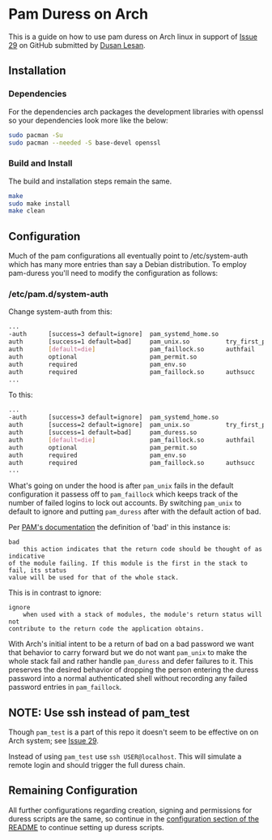 # Pam Duress on Arch

This is a guide on how to use pam duress on Arch linux in support of
[Issue 29](https://github.com/nuvious/pam-duress/issues/29) on GitHub
submitted by [Dusan Lesan](https://github.com/DusanLesan).

## Installation 

### Dependencies

For the dependencies arch packages the development libraries with openssl
so your dependencies look more like the below:

```bash
sudo pacman -Su
sudo pacman --needed -S base-devel openssl
```

### Build and Install

The build and installation steps remain the same.

```bash
make
sudo make install
make clean
```

## Configuration

Much of the pam configurations all eventually point to /etc/system-auth
which has many more entries than say a Debian distribution. To employ
pam-duress you'll need to modify the configuration as follows:


### /etc/pam.d/system-auth

Change system-auth from this:

```bash
...
-auth      [success=3 default=ignore]  pam_systemd_home.so
auth       [success=1 default=bad]     pam_unix.so          try_first_pass nullok
auth       [default=die]               pam_faillock.so      authfail
auth       optional                    pam_permit.so
auth       required                    pam_env.so
auth       required                    pam_faillock.so      authsucc
...
```

To this:

```bash
...
-auth      [success=3 default=ignore]  pam_systemd_home.so
auth       [success=2 default=ignore]  pam_unix.so          try_first_pass nullok
auth	   [success=1 default=bad]     pam_duress.so
auth       [default=die]               pam_faillock.so      authfail
auth       optional                    pam_permit.so
auth       required                    pam_env.so
auth       required                    pam_faillock.so      authsucc
...
```

What's going on under the hood is after `pam_unix` fails in the default
configuration it passess off to `pam_faillock` which keeps track of the number
of failed logins to lock out accounts. By switching `pam_unix` to default to
ignore and putting `pam_duress` after with the default action of bad.

Per [PAM's documentation](http://www.linux-pam.org/Linux-PAM-html/sag-configuration-file.html)
the definition of 'bad' in this instance is:

```
bad
	this action indicates that the return code should be thought of as indicative
of the module failing. If this module is the first in the stack to fail, its status
value will be used for that of the whole stack.
```

This is in contrast to ignore:

```
ignore
	when used with a stack of modules, the module's return status will not
contribute to the return code the application obtains.
```

With Arch's initial intent to be a return of bad on a bad password we want
that behavior to carry forward but we do not want `pam_unix` to make the whole
stack fail and rather handle `pam_duress` and defer failures to it. This
preserves the desired behavior of dropping the person entering the duress
password into a normal authenticated shell without recording any failed
password entries in `pam_faillock`.

## NOTE: Use ssh instead of pam_test

Though `pam_test` is a part of this repo it doesn't seem to be effective on
on Arch system; see [Issue 29](https://github.com/nuvious/pam-duress/issues/29).

Instead of using `pam_test` use `ssh USER@localhost`. This will simulate a
remote login and should trigger the full duress chain.

## Remaining Configuration

All further configurations regarding creation, signing and permissions for
duress scripts are the same, so continue in the
[configuration section of the README](../README.md#configuration) to continue
setting up duress scripts.

